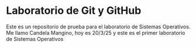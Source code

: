 ﻿# Laboratorio de Git y GitHub
Este es un repositorio de prueba para el laboratorio de Sistemas Operativos.
Me llamo Candela Mangino, hoy es 20/3/25 y este es el primer laboratorio de Sistemas Operativos
